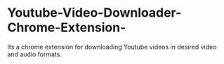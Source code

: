 # Youtube-Video-Downloader-Chrome-Extension-
Its a chrome extension for downloading Youtube videos in desired video and audio formats.
